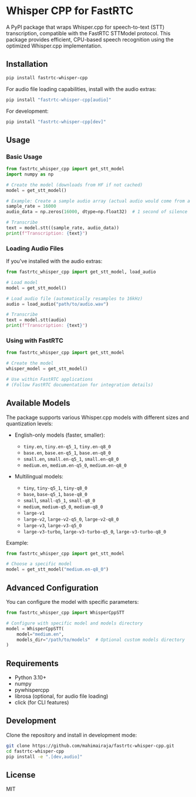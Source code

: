 # Whisper CPP for FastRTC

A PyPI package that wraps Whisper.cpp for speech-to-text (STT) transcription, compatible with the FastRTC STTModel protocol. This package provides efficient, CPU-based speech recognition using the optimized Whisper.cpp implementation.

## Installation

```bash
pip install fastrtc-whisper-cpp
```

For audio file loading capabilities, install with the audio extras:

```bash
pip install "fastrtc-whisper-cpp[audio]"
```

For development:

```bash
pip install "fastrtc-whisper-cpp[dev]"
```

## Usage

### Basic Usage

```python
from fastrtc_whisper_cpp import get_stt_model
import numpy as np

# Create the model (downloads from HF if not cached)
model = get_stt_model()

# Example: Create a sample audio array (actual audio would come from a file or mic)
sample_rate = 16000
audio_data = np.zeros(16000, dtype=np.float32)  # 1 second of silence

# Transcribe
text = model.stt((sample_rate, audio_data))
print(f"Transcription: {text}")
```

### Loading Audio Files

If you've installed with the audio extras:

```python
from fastrtc_whisper_cpp import get_stt_model, load_audio

# Load model
model = get_stt_model()

# Load audio file (automatically resamples to 16kHz)
audio = load_audio("path/to/audio.wav")

# Transcribe
text = model.stt(audio)
print(f"Transcription: {text}")
```

### Using with FastRTC

```python
from fastrtc_whisper_cpp import get_stt_model

# Create the model
whisper_model = get_stt_model()

# Use within FastRTC applications
# (Follow FastRTC documentation for integration details)
```

## Available Models

The package supports various Whisper.cpp models with different sizes and quantization levels:

- English-only models (faster, smaller):
  - `tiny.en`, `tiny.en-q5_1`, `tiny.en-q8_0`
  - `base.en`, `base.en-q5_1`, `base.en-q8_0`
  - `small.en`, `small.en-q5_1`, `small.en-q8_0`
  - `medium.en`, `medium.en-q5_0`, `medium.en-q8_0`

- Multilingual models:
  - `tiny`, `tiny-q5_1`, `tiny-q8_0`
  - `base`, `base-q5_1`, `base-q8_0`
  - `small`, `small-q5_1`, `small-q8_0`
  - `medium`, `medium-q5_0`, `medium-q8_0`
  - `large-v1`
  - `large-v2`, `large-v2-q5_0`, `large-v2-q8_0`
  - `large-v3`, `large-v3-q5_0`
  - `large-v3-turbo`, `large-v3-turbo-q5_0`, `large-v3-turbo-q8_0`

Example:

```python
from fastrtc_whisper_cpp import get_stt_model

# Choose a specific model
model = get_stt_model("medium.en-q8_0")
```

## Advanced Configuration

You can configure the model with specific parameters:

```python
from fastrtc_whisper_cpp import WhisperCppSTT

# Configure with specific model and models directory
model = WhisperCppSTT(
    model="medium.en",
    models_dir="/path/to/models"  # Optional custom models directory
)
```

## Requirements

- Python 3.10+
- numpy
- pywhispercpp
- librosa (optional, for audio file loading)
- click (for CLI features)

## Development

Clone the repository and install in development mode:

```bash
git clone https://github.com/mahimairaja/fastrtc-whisper-cpp.git
cd fastrtc-whisper-cpp
pip install -e ".[dev,audio]"
```

## License

MIT
